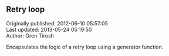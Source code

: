 ## Retry loop  
Originally published: 2012-06-10 05:57:05  
Last updated: 2013-05-24 05:19:50  
Author: Oren Tirosh  
  
Encapsulates the logic of a retry loop using a generator function.